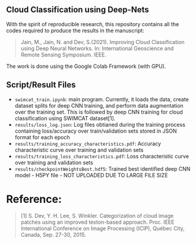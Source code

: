 ## Cloud Classification using Deep-Nets

With the spirit of reproducible research, this repository contains all the codes required to produce the results in the manuscript: 

> Jain, M., Jain, N. and Dev, S.(2021). Improving Cloud Classification using Deep Neural Networks. In: International Geoscience and Remote Sensing Symposium. IEEE. 


The work is done using the Google Colab Framework (with GPU).

## Script/Result Files

+ `swimcat_train.ipynb`: main program. Currently, it loads the data, create dataset splits for deep CNN training, and perform data augmentation over the training set. This is followed by deep CNN training for cloud classification using SWIMCAT dataset[1].
+ `results/loss_log.json`: Log files obtianed during the training process containing loss/accuracy over train/validation sets stored in JSON format for each epoch
+ `results/training_accuracy_characteristics.pdf`: Accuracy characteristic curve over training and validation sets
+ `results/training_loss_characteristics.pdf`: Loss characteristic curve over training and validation sets
+ `results/checkpointWeightsBest.hdf5`: Trained best identified deep CNN model - H5PY file - NOT UPLOADED DUE TO LARGE FILE SIZE

# Reference:
> [1] S. Dev, Y. H. Lee, S. Winkler. Categorization of cloud image patches using an improved texton-based approach. Proc. IEEE International Conference on Image Processing (ICIP), Québec City, Canada, Sep. 27-30, 2015.
